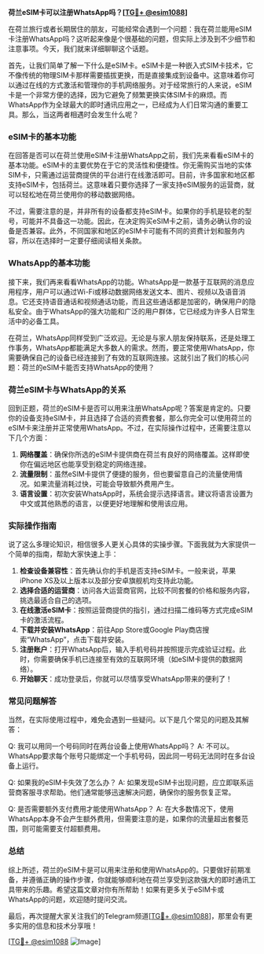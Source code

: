 **荷兰eSIM卡可以注册WhatsApp吗？[[TG💪+ @esim1088](https://t.me/s/esim1088)]**

在荷兰旅行或者长期居住的朋友，可能经常会遇到一个问题：我在荷兰能用eSIM卡注册WhatsApp吗？这听起来像是个很基础的问题，但实际上涉及到不少细节和注意事项。今天，我们就来详细聊聊这个话题。

首先，让我们简单了解一下什么是eSIM卡。eSIM卡是一种嵌入式SIM卡技术，它不像传统的物理SIM卡那样需要插拔更换，而是直接集成到设备中。这意味着你可以通过在线的方式激活和管理你的手机网络服务。对于经常旅行的人来说，eSIM卡是一个非常方便的选择，因为它避免了频繁更换实体SIM卡的麻烦。而WhatsApp作为全球最大的即时通讯应用之一，已经成为人们日常沟通的重要工具。那么，当这两者相遇时会发生什么呢？

### eSIM卡的基本功能

在回答是否可以在荷兰使用eSIM卡注册WhatsApp之前，我们先来看看eSIM卡的基本功能。eSIM卡的主要优势在于它的灵活性和便捷性。你无需购买当地的实体SIM卡，只需通过运营商提供的平台进行在线激活即可。目前，许多国家和地区都支持eSIM卡，包括荷兰。这意味着只要你选择了一家支持eSIM服务的运营商，就可以轻松地在荷兰使用你的移动数据网络。

不过，需要注意的是，并非所有的设备都支持eSIM卡。如果你的手机是较老的型号，可能并不具备这一功能。因此，在决定购买eSIM卡之前，请务必确认你的设备是否兼容。此外，不同国家和地区的eSIM卡可能有不同的资费计划和服务内容，所以在选择时一定要仔细阅读相关条款。

### WhatsApp的基本功能

接下来，我们再来看看WhatsApp的功能。WhatsApp是一款基于互联网的消息应用程序，用户可以通过Wi-Fi或移动数据网络发送文本、图片、视频以及语音消息。它还支持语音通话和视频通话功能，而且这些通话都是加密的，确保用户的隐私安全。由于WhatsApp的强大功能和广泛的用户群体，它已经成为许多人日常生活中的必备工具。

在荷兰，WhatsApp同样受到广泛欢迎。无论是与家人朋友保持联系，还是处理工作事务，WhatsApp都能满足大多数人的需求。然而，要正常使用WhatsApp，你需要确保自己的设备已经连接到了有效的互联网连接。这就引出了我们的核心问题：荷兰的eSIM卡能否支持WhatsApp的使用？

### 荷兰eSIM卡与WhatsApp的关系

回到正题，荷兰的eSIM卡是否可以用来注册WhatsApp呢？答案是肯定的。只要你的设备支持eSIM卡，并且选择了合适的资费套餐，那么你完全可以使用荷兰的eSIM卡来注册并正常使用WhatsApp。不过，在实际操作过程中，还需要注意以下几个方面：

1. **网络覆盖**：确保你所选的eSIM卡提供商在荷兰有良好的网络覆盖。这样即使你在偏远地区也能享受到稳定的网络连接。
2. **流量限制**：虽然eSIM卡提供了便捷的服务，但也要留意自己的流量使用情况。如果流量消耗过快，可能会导致额外费用产生。
3. **语言设置**：初次安装WhatsApp时，系统会提示选择语言。建议将语言设置为中文或其他熟悉的语言，以便更好地理解和使用该应用。

### 实际操作指南

说了这么多理论知识，相信很多人更关心具体的实操步骤。下面我就为大家提供一个简单的指南，帮助大家快速上手：

1. **检查设备兼容性**：首先确认你的手机是否支持eSIM卡。一般来说，苹果iPhone XS及以上版本以及部分安卓旗舰机均支持此功能。
2. **选择合适的运营商**：访问各大运营商官网，比较不同套餐的价格和服务内容，挑选最适合自己的选项。
3. **在线激活eSIM卡**：按照运营商提供的指引，通过扫描二维码等方式完成eSIM卡的激活流程。
4. **下载并安装WhatsApp**：前往App Store或Google Play商店搜索“WhatsApp”，点击下载并安装。
5. **注册账户**：打开WhatsApp后，输入手机号码并按照提示完成验证过程。此时，你需要确保手机已连接至有效的互联网环境（如eSIM卡提供的数据网络）。
6. **开始聊天**：成功登录后，你就可以尽情享受WhatsApp带来的便利了！

### 常见问题解答

当然，在实际使用过程中，难免会遇到一些疑问。以下是几个常见的问题及其解答：

Q: 我可以用同一个号码同时在两台设备上使用WhatsApp吗？
A: 不可以。WhatsApp要求每个账号只能绑定一个手机号码，因此同一号码无法同时在多台设备上运行。

Q: 如果我的eSIM卡失效了怎么办？
A: 如果发现eSIM卡出现问题，应立即联系运营商客服寻求帮助。他们通常能够迅速解决问题，确保你的服务恢复正常。

Q: 是否需要额外支付费用才能使用WhatsApp？
A: 在大多数情况下，使用WhatsApp本身不会产生额外费用，但需要注意的是，如果你的流量超出套餐范围，则可能需要支付超额费用。

### 总结

综上所述，荷兰的eSIM卡是可以用来注册和使用WhatsApp的。只要做好前期准备，并遵循正确的操作步骤，你就能够顺利地在荷兰享受到这款强大的即时通讯工具带来的乐趣。希望这篇文章对你有所帮助！如果有更多关于eSIM卡或WhatsApp的问题，欢迎随时提问交流。

最后，再次提醒大家关注我们的Telegram频道[[TG💪+ @esim1088](https://t.me/s/esim1088)]，那里会有更多实用的信息和技术分享哦！

[[TG💪+ @esim1088](https://t.me/s/esim1088) ![Image](https://i.postimg.cc/4NQfJmqS/Snipaste-2025-05-13-00-14-12.png)]